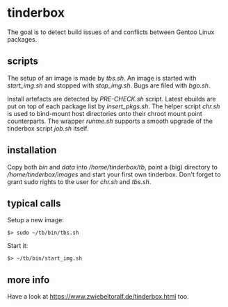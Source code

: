 # tinderbox
The goal is to detect build issues of and conflicts between Gentoo Linux packages.

## scripts
The setup of an image is made by *tbs.sh*. An image is started with *start_img.sh* and stopped with *stop_img.sh*. Bugs are filed with *bgo.sh*.

Install artefacts are detected by *PRE-CHECK.sh* script. Latest ebuilds are put on top of each package list by *insert_pkgs.sh*.
The helper script *chr.sh* is used to bind-mount host directories onto their chroot mount point counterparts. The wrapper *runme.sh* supports a smooth upgrade of the tinderbox script *job.sh* itself.

## installation
Copy both *bin* and *data* into */home/tinderbox/tb*, point a (big) directory to */home/tinderbox/images* and start your first own tinderbox. Don't forget to grant sudo rights to the user for *chr.sh* and *tbs.sh*.

## typical calls
Setup a new image:

    $> sudo ~/tb/bin/tbs.sh 

Start it:

    $> ~/tb/bin/start_img.sh


## more info
Have a look at https://www.zwiebeltoralf.de/tinderbox.html too.

